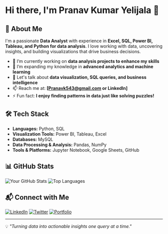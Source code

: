 # Hi there, I'm Pranav Kumar Yelijala 👋

## 🚀 About Me
I'm a passionate **Data Analyst** with experience in **Excel, SQL, Power BI, Tableau, and Python for data analysis**. I love working with data, uncovering insights, and building visualizations that drive business decisions.

- 🔭 I’m currently working on **data analysis projects to enhance my skills**
- 🌱 I’m expanding my knowledge in **advanced analytics and machine learning**
- 💬 Let's talk about **data visualization, SQL queries, and business intelligence**
- 📫 Reach me at: **[Pranavk543@gmail.com or LinkedIn]**
- ⚡ Fun fact: **I enjoy finding patterns in data just like solving puzzles!**

## 🛠 Tech Stack
- **Languages:** Python, SQL
- **Visualization Tools:** Power BI, Tableau, Excel
- **Databases:** MySQL
- **Data Processing & Analysis:** Pandas, NumPy
- **Tools & Platforms:** Jupyter Notebook, Google Sheets, GitHub

## 📊 GitHub Stats
![Your GitHub Stats](https://github-readme-stats.vercel.app/api?username=yourusername&show_icons=true&theme=github_dark)
![Top Languages](https://github-readme-stats.vercel.app/api/top-langs/?username=yourusername&layout=compact&theme=github_dark)

## 📬 Connect with Me
[![LinkedIn](https://img.shields.io/badge/LinkedIn-%230077B5.svg?&style=for-the-badge&logo=linkedin&logoColor=white)](https://linkedin.com/in/yourprofile)
[![Twitter](https://img.shields.io/badge/Twitter-%231DA1F2.svg?&style=for-the-badge&logo=twitter&logoColor=white)](https://twitter.com/yourprofile)
[![Portfolio](https://img.shields.io/badge/Portfolio-%23111111.svg?&style=for-the-badge&logo=firefox&logoColor=white)](https://yourportfolio.com)

---
💡 _"Turning data into actionable insights one query at a time."_

